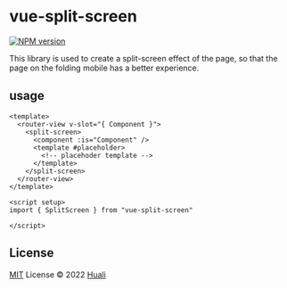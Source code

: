 # vue-split-screen

[![NPM version](https://img.shields.io/npm/v/vue-split-screen?color=a1b858&label=)](https://www.npmjs.com/package/vue-split-screen)

This library is used to create a split-screen effect of the page, so that the page on the folding mobile has a better experience.

## usage

```vue
<template>
  <router-view v-slot="{ Component }">
    <split-screen>
      <component :is="Component" />
      <template #placeholder>
        <!-- placehoder template -->
      </template>
    </split-screen>
  </router-view>
</template>

<script setup>
import { SplitScreen } from "vue-split-screen"

</script>
```

## License

[MIT](./LICENSE) License © 2022 [Huali](https://github.com/zcf0508)
